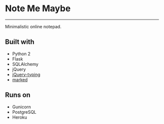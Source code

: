 # Note Me Maybe
---
Minimalistic online notepad.

## Built with
* Python 2
* Flask
* SQLAlchemy
* jQuery
* [jQuery-typing](https://github.com/m1ket/jquery-typing)
* [marked](https://github.com/chjj/marked)

## Runs on
* Gunicorn
* PostgreSQL
* Heroku